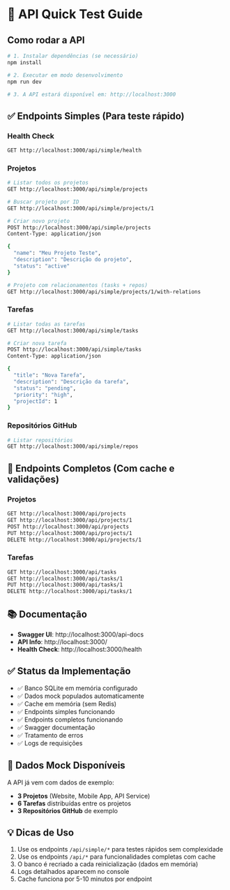 # 🚀 API Quick Test Guide

## Como rodar a API

```bash
# 1. Instalar dependências (se necessário)
npm install

# 2. Executar em modo desenvolvimento
npm run dev

# 3. A API estará disponível em: http://localhost:3000
```

## ✅ Endpoints Simples (Para teste rápido)

### Health Check
```bash
GET http://localhost:3000/api/simple/health
```

### Projetos
```bash
# Listar todos os projetos
GET http://localhost:3000/api/simple/projects

# Buscar projeto por ID
GET http://localhost:3000/api/simple/projects/1

# Criar novo projeto
POST http://localhost:3000/api/simple/projects
Content-Type: application/json

{
  "name": "Meu Projeto Teste",
  "description": "Descrição do projeto",
  "status": "active"
}

# Projeto com relacionamentos (tasks + repos)
GET http://localhost:3000/api/simple/projects/1/with-relations
```

### Tarefas
```bash
# Listar todas as tarefas
GET http://localhost:3000/api/simple/tasks

# Criar nova tarefa
POST http://localhost:3000/api/simple/tasks
Content-Type: application/json

{
  "title": "Nova Tarefa",
  "description": "Descrição da tarefa",
  "status": "pending",
  "priority": "high",
  "projectId": 1
}
```

### Repositórios GitHub
```bash
# Listar repositórios
GET http://localhost:3000/api/simple/repos
```

## 🔧 Endpoints Completos (Com cache e validações)

### Projetos
```bash
GET http://localhost:3000/api/projects
GET http://localhost:3000/api/projects/1
POST http://localhost:3000/api/projects
PUT http://localhost:3000/api/projects/1
DELETE http://localhost:3000/api/projects/1
```

### Tarefas
```bash
GET http://localhost:3000/api/tasks
GET http://localhost:3000/api/tasks/1
PUT http://localhost:3000/api/tasks/1
DELETE http://localhost:3000/api/tasks/1
```

## 📚 Documentação

- **Swagger UI**: http://localhost:3000/api-docs
- **API Info**: http://localhost:3000/
- **Health Check**: http://localhost:3000/health

## ✅ Status da Implementação

- ✅ Banco SQLite em memória configurado
- ✅ Dados mock populados automaticamente
- ✅ Cache em memória (sem Redis)
- ✅ Endpoints simples funcionando
- ✅ Endpoints completos funcionando
- ✅ Swagger documentação
- ✅ Tratamento de erros
- ✅ Logs de requisições

## 🔬 Dados Mock Disponíveis

A API já vem com dados de exemplo:
- **3 Projetos** (Website, Mobile App, API Service)
- **6 Tarefas** distribuídas entre os projetos
- **3 Repositórios GitHub** de exemplo

## 💡 Dicas de Uso

1. Use os endpoints `/api/simple/*` para testes rápidos sem complexidade
2. Use os endpoints `/api/*` para funcionalidades completas com cache
3. O banco é recriado a cada reinicialização (dados em memória)
4. Logs detalhados aparecem no console
5. Cache funciona por 5-10 minutos por endpoint
